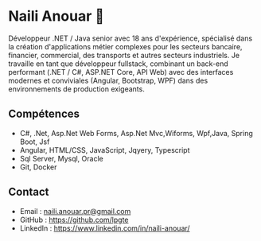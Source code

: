 # Naili Anouar 👋

Développeur .NET / Java senior avec 18 ans d'expérience, spécialisé dans la création d'applications métier complexes pour les secteurs bancaire, financier, commercial, des transports et autres secteurs industriels.
Je travaille en tant que développeur fullstack, combinant un back-end performant (.NET / C#, ASP.NET Core, API Web) avec des interfaces modernes et conviviales (Angular, Bootstrap, WPF) dans des environnements de production exigeants.

## Compétences
- C#, .Net, Asp.Net Web Forms, Asp.Net Mvc,Wiforms, Wpf,Java, Spring Boot, Jsf
- Angular, HTML/CSS, JavaScript, Jqyery, Typescript
- Sql Server, Mysql, Oracle
- Git, Docker

## Contact
- Email : naili.anouar.pr@gmail.com
- GitHub : https://github.com/lpgte
- LinkedIn : https://www.linkedin.com/in/naili-anouar/
